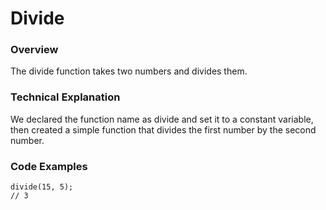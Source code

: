 # Divide

### Overview

The divide function takes two numbers and divides them.


### Technical Explanation

We declared the function name as divide and set it to a constant variable, then created a simple function that divides the first number by the second number.

### Code Examples



```
divide(15, 5);
// 3
```
